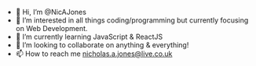 - 👋 Hi, I’m @NicAJones
- 👀 I’m interested in all things coding/programming but currently focusing on Web Development.
- 🌱 I’m currently learning JavaScript & ReactJS
- 💞️ I’m looking to collaborate on anything & everything!
- 📫 How to reach me nicholas.a.jones@live.co.uk

<!---
NicAJones/NicAJones is a ✨ special ✨ repository because its `README.md` (this file) appears on your GitHub profile.
You can click the Preview link to take a look at your changes.
--->
